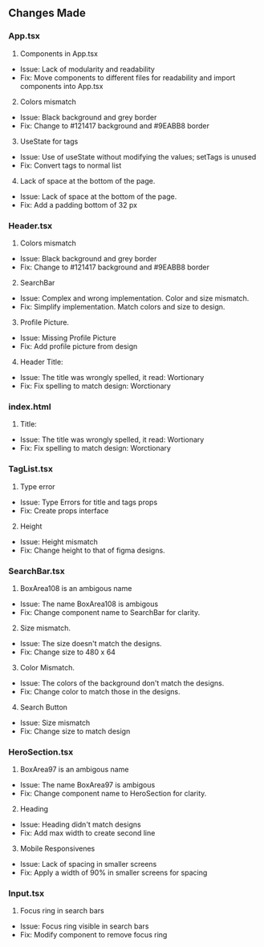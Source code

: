 ## Changes Made

### App.tsx
1. Components in App.tsx
  - Issue: Lack of modularity and readability
  - Fix: Move components to different files for readability and import components into App.tsx
2. Colors mismatch
  - Issue: Black background and grey border
  - Fix: Change to #121417 background and #9EABB8 border
3. UseState for tags
  - Issue: Use of useState without modifying the values; setTags is unused
  - Fix: Convert tags to normal list
4. Lack of space at the bottom of the page.
  - Issue: Lack of space at the bottom of the page.
  - Fix: Add a padding bottom of 32 px

### Header.tsx
1. Colors mismatch
  - Issue: Black background and grey border
  - Fix: Change to #121417 background and #9EABB8 border
2. SearchBar
  - Issue: Complex and wrong implementation. Color and size mismatch.
  - Fix: Simplify implementation. Match colors and size to design.
3. Profile Picture.
  - Issue: Missing Profile Picture
  - Fix: Add profile picture from design
4. Header Title:
  - Issue: The title was wrongly spelled, it read: Wortionary
  - Fix: Fix spelling to match design: Worctionary

### index.html
1. Title:
  - Issue: The title was wrongly spelled, it read: Wortionary
  - Fix: Fix spelling to match design: Worctionary

### TagList.tsx
1. Type error
  - Issue: Type Errors for title and tags props
  - Fix: Create props interface
2. Height
  - Issue: Height mismatch
  - Fix: Change height to that of figma designs.

### SearchBar.tsx
1. BoxArea108 is an ambigous name
  - Issue: The name BoxArea108 is ambigous
  - Fix: Change component name to SearchBar for clarity.
2. Size mismatch.
  - Issue: The size doesn't match the designs.
  - Fix: Change size to 480 x 64
3. Color Mismatch.
  - Issue: The colors of the background don't match the designs.
  - Fix: Change color to match those in the designs.
4. Search Button
  - Issue: Size mismatch
  - Fix: Change size to match design

### HeroSection.tsx
1. BoxArea97 is an ambigous name
  - Issue: The name BoxArea97 is ambigous
  - Fix: Change component name to HeroSection for clarity.
2. Heading
  - Issue: Heading didn't match designs
  - Fix: Add max width to create second line
3. Mobile Responsivenes
  - Issue: Lack of spacing in smaller screens
  - Fix: Apply a width of 90% in smaller screens for spacing

### Input.tsx
1. Focus ring in search bars
  - Issue: Focus ring visible in search bars
  - Fix: Modify component to remove focus ring
